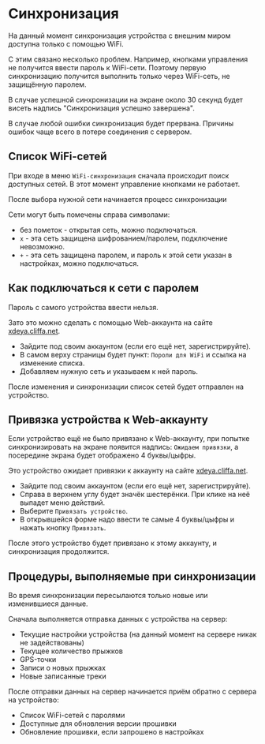 # Синхронизация

На данный момент синхронизация устройства с внешним миром доступна только с помощью WiFi.

С этим связано несколько проблем. Например, кнопками управления не получится ввести пароль к WiFi-сети. Поэтому первую синхронизацию получится выполнить только через WiFi-сеть, не защищённую паролем.

В случае успешной синхронизации на экране около 30 секунд будет висеть надпись "Синхронизация успешно завершена".

В случае любой ошибки синхронизация будет прервана. Причины ошибок чаще всего в потере соединения с сервером.


## Список WiFi-сетей

При входе в меню `WiFi-синхронизация` сначала происходит поиск доступных сетей. В этот момент управление кнопками не работает.

После выбора нужной сети начинается процесс синхронизации

Сети могут быть помечены справа символами:

* без пометок - открытая сеть, можно подключаться.
* `x` - эта сеть защищена шифрованием/паролем, подключение невозможно.
* `+` - эта сеть защищена паролем, и пароль к этой сети указан в настройках, можно подключаться.


## Как подключаться к сети с паролем

Пароль с самого устройства ввести нельзя. 

Зато это можно сделать с помощью Web-аккаунта на сайте [xdeya.cliffa.net](http://xdeya.cliffa.net).

* Зайдите под своим аккаунтом (если его ещё нет, зарегистрируйте).
* В самом верху страницы будет пункт: `Пороли для WiFi` и ссылка на изменение списка.
* Добавляем нужную сеть и указываем к ней пароль.

После изменения и синхронизации список сетей будет отправлен на устройство.


## Привязка устройства к Web-аккаунту

Если устройство ещё не было привязано к Web-аккаунту, при попытке синхронизировать на экране появится надпись: `Ожидаем привязки`, а посередине экрана будет отображено 4 буквы/цыфры.

Это устройство ожидает привязки к аккаунту на сайте [xdeya.cliffa.net](http://xdeya.cliffa.net).

* Зайдите под своим аккаунтом (если его ещё нет, зарегистрируйте).
* Справа в верхнем углу будет значёк шестерёнки. При клике на неё выпадет меню действий.
* Выберите `Привязать устройство`.
* В открывшейся форме надо ввести те самые 4 буквы/цыфры и нажать кнопку `Привязать`.

После этого устройство будет привязано к этому аккаунту, и синхронизация продолжится.


## Процедуры, выполняемые при синхронизации

Во время синхронизации пересылаются только новые или изменившиеся данные.

Сначала выполняется отправка данных с устройства на сервер:

* Текущие настройки устройства (на данный момент на сервере никак не задействованы)
* Текущее количество прыжков
* GPS-точки
* Записи о новых прыжках
* Новые записанные треки

После отправки данных на сервер начинается приём обратно с сервера на устройство:

* Список WiFi-сетей с паролями
* Доступные для обновления версии прошивки
* Обновление прошивки, если запрошено в настройках

